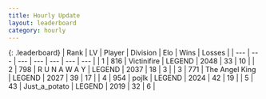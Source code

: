 ```yaml
---
title: Hourly Update
layout: leaderboard
category: hourly
---
```


{: .leaderboard}
| Rank | LV | Player | Division | Elo | Wins | Losses |
| --- | --- | --- | --- | --- | --- | --- |
| <span data-change="1">1</span> | 816 | <span title="ID: 112242">Victinifire</span> | LEGEND | <span data-change="12">2048</span> | <span data-change="4">33</span> | <span data-change="2">10</span> |
| <span data-change="-1">2</span> | 798 | <span title="ID: 66144">R U N A W A Y</span> | LEGEND | <span data-change="0">2037</span> | <span data-change="0">18</span> | <span data-change="0">3</span> |
| <span data-change="0">3</span> | 771 | <span title="ID: 547162">The Angel King</span> | LEGEND | <span data-change="0">2027</span> | <span data-change="0">39</span> | <span data-change="0">17</span> |
| <span data-change="0">4</span> | 954 | <span title="ID: 4783">pojlk</span> | LEGEND | <span data-change="0">2024</span> | <span data-change="1">42</span> | <span data-change="1">19</span> |
| <span data-change="0">5</span> | 43 | <span title="ID: 236861">Just_a_potato</span> | LEGEND | <span data-change="0">2019</span> | <span data-change="0">32</span> | <span data-change="0">6</span> |